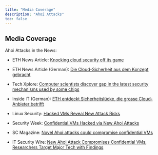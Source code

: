 ```yaml
---
title: "Media Coverage"
description: "Ahoi Attacks"
toc: false
---
```


## Media Coverage

Ahoi Attacks in the News:

- ETH News Article: [Knocking cloud security off its game](https://ethz.ch/en/news-und-veranstaltungen/eth-news/news/2024/04/knocking-cloud-security-off-its-game.html) 
- ETH News Article (German): [Die Cloud-Sicherheit aus dem Konzept gebracht](https://ethz.ch/de/news-und-veranstaltungen/eth-news/news/2024/04/die-cloud-sicherheit-aus-dem-konzept-gebracht.html)

- Tech Xplore: [Computer scientists discover gap in the latest security mechanisms used by some chips
](https://techxplore.com/news/2024-04-scientists-gap-latest-mechanisms-chips.html)

- Inside IT (German): [ETH entdeckt Sicherheitslücke, die grosse Cloud-Anbieter betrifft](https://www.inside-it.ch/eth-entdeckt-sicherheitsluecke%2C-die-grosse-cloud-anbieter-betrifft-20240405) 

- Linux Security: [Hacked VMs Reveal New Attack Risks](https://linuxsecurity.com/news/security-vulnerabilities/hacked-vms-reveal-new-attack-risks)

- Security Week: [Confidential VMs Hacked via New Ahoi Attacks](https://www.securityweek.com/confidential-vms-hacked-via-new-ahoi-attacks/) 

- SC Magazine: [Novel Ahoi attacks could compromise confidential VMs](https://www.scmagazine.com/brief/novel-ahoi-attacks-could-compromise-confidential-vms)

- IT Security Wire:  [New Ahoi Attack Compromises Confidential VMs, Researchers Target Major Tech with Findings](https://itsecuritywire.com/quick-bytes/new-ahoi-attack-compromises-confidential-vms-researchers-target-major-tech-with-findings/)


